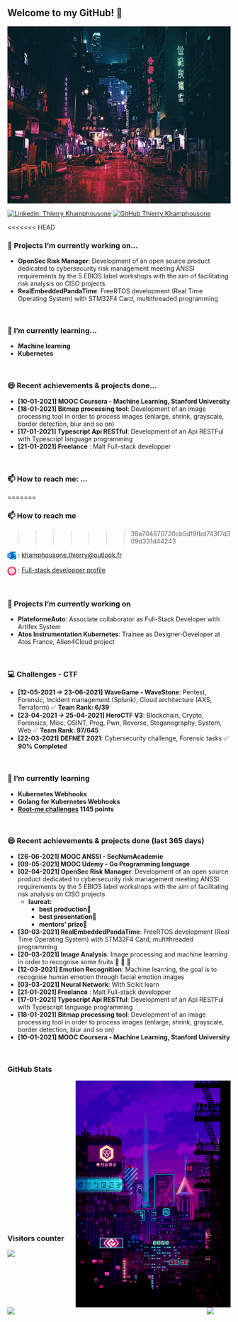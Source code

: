 ## Welcome to my GitHub! 🐼

<p align="left" width="100%">
    <img align="center" width="860" height="400" src="./pictures/tokyo.jpg"/>
</p>

[![Linkedin: Thierry Khamphousone](https://img.shields.io/badge/-Thierry_Khamphousone-blue?style=flat-square&logo=Linkedin&logoColor=white&link=https://www.linkedin.com/in/tkhamphousone/)](https://www.linkedin.com/in/tkhamphousone)
[![GitHub Thierry Khamphousone](https://img.shields.io/github/followers/yulypso?label=follow&style=social)](https://github.com/Yulypso)

<<<<<<< HEAD
### 🔭 Projects I’m currently working on...
- __OpenSec Risk Manager__: Development of an open source product dedicated to cybersecurity risk management meeting ANSSI requirements by the 5 EBIOS label workshops with the aim of facilitating risk analysis on CISO projects
- __RealEmbeddedPandaTime__: FreeRTOS development (Real Time Operating System) with STM32F4 Card, multithreaded programming

<br>

### 🌱 I’m currently learning...
- __Machine learning__
- __Kubernetes__

<br>

### 😄 Recent achievements & projects done...
- __[10-01-2021] MOOC Coursera - Machine Learning, Stanford University__
- __[18-01-2021] Bitmap processing tool__: Development of an image processing tool in order to process images (enlarge, shrink, grayscale, border detection, blur and so on)
- __[17-01-2021] Typescript Api RESTful__: Development of an Api RESTFul with Typescript language programming
- __[21-01-2021] Freelance__ : Malt Full-stack developper 

<br>

### 📫 How to reach me: ...
=======
### 📫 How to reach me
>>>>>>> 38a704670720cb5df9fbd743f7d309d331d44243

<p align='left'>
    <img align='center' width="20" height="20" src="./pictures/outlook.png" />
        : 
        <a href='mailto:khamphousone.thierry@outlook.fr?subject=GitHub:%20information%20request'>khamphousone.thierry@outlook.fr</a>
<p/>

<p align='left'>
    <img align='center' width="20" height="20" src="./pictures/malt.png" />
        : 
        <a href='https://www.malt.fr/profile/thierrykhamphousone'>Full-stack developper profile</a>
<p/>

<br/>

### 🔭 Projects I’m currently working on
- __PlateformeAuto__: Associate collaborator as Full-Stack Developer with Artifex System
- __Atos Instrumentation Kubernetes__: Trainee as Designer-Developer at Atos France, Alien4Cloud project

<br/>

### 💻 Challenges - CTF
- __[12-05-2021 → 23-06-2021] WaveGame - WaveStone__: Pentest, Forensic, Incident management (Splunk), Cloud architecture (AXS, Terraform) ✅ __Team Rank: 6/39__
- __[23-04-2021 → 25-04-2021] HeroCTF V3__: Blockchain, Crypto, Forensics, Misc, OSINT, Prog, Pwn, Reverse, Steganography, System, Web ✅ __Team Rank: 97/645__
- __[22-03-2021] DEFNET 2021__: Cybersecurity challenge, Forensic tasks ✅ __90% Completed__


<br/>

### 🌱 I’m currently learning
- __Kubernetes Webhooks__
- __Golang for Kubernetes Webhooks__
- __[Root-me challenges](https://www.root-me.org/Yulypso?lang=fr#c478dc536a61adc434aacf8f990eb301) 1145 points__ 

<br/>

### 😄 Recent achievements & projects done (last 365 days)
- __[26-06-2021] MOOC ANSSI - SecNumAcademie__
- __[09-05-2021] MOOC Udemy - Go Programming language__
- __[02-04-2021] OpenSec Risk Manager__: Development of an open source product dedicated to cybersecurity risk management meeting ANSSI requirements by the 5 EBIOS label workshops with the aim of facilitating risk analysis on CISO projects
    - __laureat:__ 
        - __best production🥇__
        - __best presentation🥇__
        - __mentors' prize🥇__
- __[30-03-2021] RealEmbeddedPandaTime__: FreeRTOS development (Real Time Operating System) with STM32F4 Card, multithreaded programming 
- __[20-03-2021] Image Analysis__: Image processing and machine learning in order to recognise some fruits 🍎 🍓 🍌 
- __[12-03-2021] Emotion Recognition__: Machine learning, the goal is to recognise human emotion through facial emotion images
- __[03-03-2021] Neural Network__: With Scikit learn
- __[21-01-2021] Freelance__ : Malt Full-stack developper
- __[17-01-2021] Typescript Api RESTful__: Development of an Api RESTFul with Typescript language programming
- __[18-01-2021] Bitmap processing tool__: Development of an image processing tool in order to process images (enlarge, shrink, grayscale, border detection, blur and so on)
- __[10-01-2021] MOOC Coursera - Machine Learning, Stanford University__

<br/>

### GitHub Stats

<img align='right' width="350" height="512" src="./pictures/stats.gif" />

<div float='left'>
    <img align='left' width='450' src="https://github-readme-stats.vercel.app/api?username=yulypso&count_private=true&theme=tokyonight&layout=compact&show_icons=true&custom_title=Yulypso's GitHub Stats"/>
    <img align='left' src="https://github-readme-stats.vercel.app/api/top-langs/?username=Yulypso&langs_count=10&theme=tokyonight&layout=compact&card_width=400&custom_title=Yulypso's Most Used Languages" />
</div>

<br><br><br><br><br><br><br><br><br><br><br><br><br><br><br><br><br><br><br>

### Visitors counter

<img float='center' src="https://profile-counter.glitch.me/%7BYulypso%7D/count.svg" />




<!-- to display more pin repositories :
https://github-readme-stats.vercel.app/api/pin/?username=yulypso&repo=meimo&count_private=true&theme=tokyonight&layout=compact&show_icons=true -->



<!--
**Yulypso/Yulypso** is a ✨ _special_ ✨ repository because its `README.md` (this file) appears on your GitHub profile.

Here are some ideas to get you started:

- 🔭 I’m currently working on ...
- 🌱 I’m currently learning ...
- 👯 I’m looking to collaborate on ...
- 🤔 I’m looking for help with ...
- 💬 Ask me about ...
- 📫 How to reach me: ...
- 😄 Pronouns: ...
- ⚡ Fun fact: ...
-->
